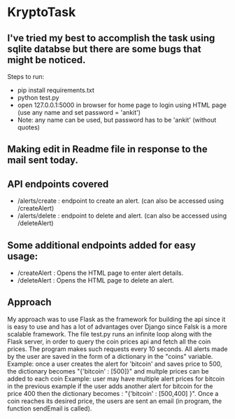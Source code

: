 # KryptoTask

## I've tried my best to accomplish the task using sqlite databse but there are some bugs that might be noticed.

Steps to run:
- pip install requirements.txt
- python test.py
- open 127.0.0.1:5000 in browser for home page to login using HTML page (use any name and set password = 'ankit')
- Note: any name can be used, but password has to be 'ankit' (without quotes)

## Making edit in Readme file in response to the mail sent today. 

## API endpoints covered

- /alerts/create : endpoint to create an alert. (can also be accessed using /createAlert)
- /alerts/delete : endpoint to delete and alert. (can also be accessed using /deleteAlert)

## Some additional endpoints added for easy usage:

- /createAlert : Opens the HTML page to enter alert details.
- /deleteAlert : Opens the HTML page to delete an alert.

## Approach

My approach was to use Flask as the framework for building the api since it is easy to use and has a lot of advantages over Django since Falsk is a more scalable framework.
The file test.py runs an infinite loop along with the Flask server, in order to query the coin prices api and fetch all the coin prices. The program makes such requests every 10 seconds. All alerts made by the user are saved in the form of a dictionary in the "coins" variable. Example:  once a user creates the alert for 'bitcoin' and saves price to 500, the dictionary becomes "{'bitcoin' : [500]}" and multple prices can be added to each coin Example: user may have multiple alert prices for bitcoin in the previous example if the user adds another alert for bitcoin for the price 400 then the dictionary becomes : "{'bitcoin' : [500,400] }". Once a coin reaches its desired price, the users are sent an email (in program, the function sendEmail is called).
